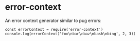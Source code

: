 # error-context

An error context generator similar to pug errors:

    const errorContext = require('error-context')
    console.log(errorContext('foo\nbar\nbaz\nbash\nbing', 2, 3))
